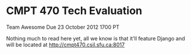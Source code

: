 CMPT 470 Tech Evaluation
========================

Team Awesome
Due 23 October 2012 1700 PT

Nothing much to read here yet, all we know is that it'll feature Django and will be located at http://cmpt470.csil.sfu.ca:8017